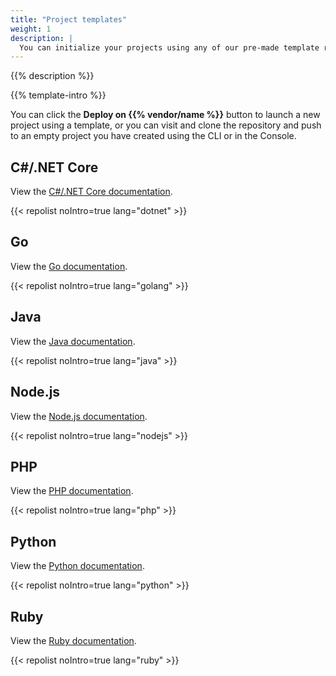 ```yaml
---
title: "Project templates"
weight: 1
description: |
  You can initialize your projects using any of our pre-made template repositories.
---
```


{{% description %}}

{{% template-intro %}}

You can click the **Deploy on {{% vendor/name %}}** button to launch a new project using a template, or you can visit and clone the repository and push to an empty project you have created using the CLI or in the Console.

## C#/.NET Core

View the [C#/.NET Core documentation](/languages/dotnet.md).

{{< repolist noIntro=true lang="dotnet" >}}

## Go

View the [Go documentation](/languages/go.md).

{{< repolist noIntro=true lang="golang" >}}

## Java

View the [Java documentation](/languages/java/_index.md).

{{< repolist noIntro=true lang="java" >}}

## Node.js

View the [Node.js documentation](/languages/nodejs/_index.md).

{{< repolist noIntro=true lang="nodejs" >}}

## PHP

View the [PHP documentation](/languages/php/_index.md).

{{< repolist noIntro=true lang="php" >}}

## Python

View the [Python documentation](/languages/python/_index.md).

{{< repolist noIntro=true lang="python" >}}

## Ruby

View the [Ruby documentation](/languages/ruby.md).

{{< repolist noIntro=true lang="ruby" >}}
